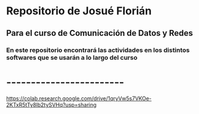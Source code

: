 # Repositorio de Josué Florián
## Para el curso de Comunicación de Datos y Redes
### En este repositorio encontrará las actividades en los distintos softwares que se usarán a lo largo del curso

# ------------------------

https://colab.research.google.com/drive/1qryVw5s7VKOe-2KTxR5tTy8lb2tySVHq?usp=sharing
